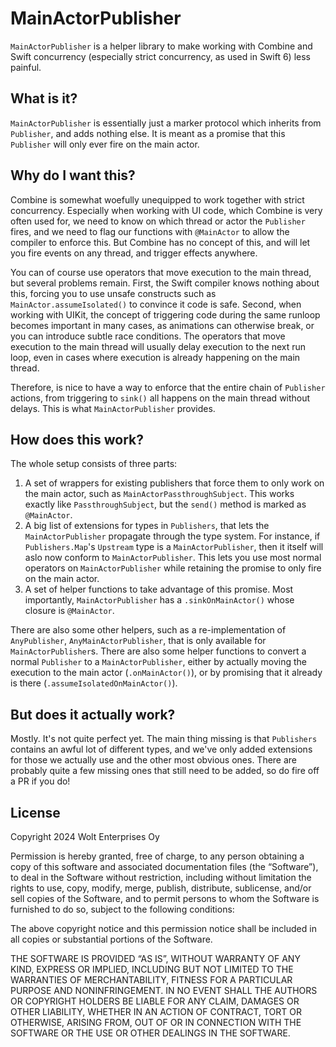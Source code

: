 # MainActorPublisher

`MainActorPublisher` is a helper library to make working with Combine and Swift concurrency
(especially strict concurrency, as used in Swift 6) less painful.

## What is it?

`MainActorPublisher` is essentially just a marker protocol which inherits from `Publisher`,
and adds nothing else. It is meant as a promise that this `Publisher` will only
ever fire on the main actor.

## Why do I want this?

Combine is somewhat woefully unequipped to work together with strict concurrency. Especially
when working with UI code, which Combine is very often used for, we need to know on which
thread or actor the `Publisher` fires, and we need to flag our functions with `@MainActor` to
allow the compiler to enforce this. But Combine has no concept of this, and will let you
fire events on any thread, and trigger effects anywhere.

You can of course use operators that move execution to the main thread, but several
problems remain. First, the Swift compiler knows nothing about this, forcing you to use
unsafe constructs such as `MainActor.assumeIsolated()` to convince it code is safe.
Second, when working with UIKit, the concept of triggering code during the same runloop
becomes important in many cases, as animations can otherwise break, or you can introduce
subtle race conditions. The operators that move execution to the main thread will
usually delay execution to the next run loop, even in cases where execution is already
happening on the main thread.

Therefore, is nice to have a way to enforce that the entire chain of `Publisher` actions,
from triggering to `sink()` all happens on the main thread without delays. This is what
`MainActorPublisher` provides.

## How does this work?

The whole setup consists of three parts:

1. A set of wrappers for existing publishers that force them to only work on the main actor,
such as `MainActorPassthroughSubject`. This works exactly like `PassthroughSubject`, but
the `send()` method is marked as `@MainActor`.
2. A big list of extensions for types in `Publishers`, that lets the `MainActorPublisher`
propagate through the type system. For instance, if `Publishers.Map`'s `Upstream` type is a
`MainActorPublisher`, then it itself will aslo now conform to `MainActorPublisher`. This lets
you use most normal operators on `MainActorPublisher` while retaining the promise to only
fire on the main actor.
3. A set of helper functions to take advantage of this promise. Most importantly,
`MainActorPublisher` has a `.sinkOnMainActor()` whose closure is `@MainActor`.

There are also some other helpers, such as a re-implementation of `AnyPublisher`,
`AnyMainActorPublisher`, that is only available for `MainActorPublisher`s. There are also
some helper functions to convert a normal `Publisher` to a `MainActorPublisher`, either by
actually moving the execution to the main actor (`.onMainActor()`), or by promising that
it already is there (`.assumeIsolatedOnMainActor()`).

## But does it actually work?

Mostly. It's not quite perfect yet. The main thing missing is that `Publishers` contains
an awful lot of different types, and we've only added extensions for those we actually use
and the other most obvious ones. There are probably quite a few missing ones that still
need to be added, so do fire off a PR if you do!

## License

Copyright 2024 Wolt Enterprises Oy

Permission is hereby granted, free of charge, to any person obtaining a copy of this software and associated documentation files (the “Software”), to deal in the Software without restriction, including without limitation the rights to use, copy, modify, merge, publish, distribute, sublicense, and/or sell copies of the Software, and to permit persons to whom the Software is furnished to do so, subject to the following conditions:

The above copyright notice and this permission notice shall be included in all copies or substantial portions of the Software.

THE SOFTWARE IS PROVIDED “AS IS”, WITHOUT WARRANTY OF ANY KIND, EXPRESS OR IMPLIED, INCLUDING BUT NOT LIMITED TO THE WARRANTIES OF MERCHANTABILITY, FITNESS FOR A PARTICULAR PURPOSE AND NONINFRINGEMENT. IN NO EVENT SHALL THE AUTHORS OR COPYRIGHT HOLDERS BE LIABLE FOR ANY CLAIM, DAMAGES OR OTHER LIABILITY, WHETHER IN AN ACTION OF CONTRACT, TORT OR OTHERWISE, ARISING FROM, OUT OF OR IN CONNECTION WITH THE SOFTWARE OR THE USE OR OTHER DEALINGS IN THE SOFTWARE.
